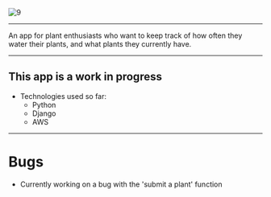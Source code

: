 
![9](https://github.com/jennherrarte/plant-collector/assets/36706323/84e46220-186b-464d-b6ab-fd36a3eb5574)

***

An app for plant enthusiasts who want to keep track of how often they water their plants, and what plants they currently have. 

***

## This app is a work in progress 

* Technologies used so far: 
  - Python 
  - Django 
  - AWS

***

# Bugs
* Currently working on a bug with the 'submit a plant' function 

